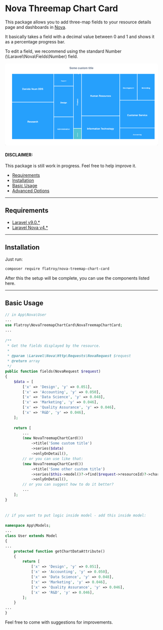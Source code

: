 # Nova Threemap Chart Card


This package allows you to add three-map fields to your resource details page and dashboards in [Nova](https://nova.laravel.com).

It basically takes a field with a decimal value between 0 and 1 and shows it as a percentage progress bar.

To edit a field, we recommend using the standard Number (\Laravel\Nova\Fields\Number) field.

<img src="https://github.com/flatroy/nova-treemap-chart-card/blob/main/img/img.png" alt="example">

#### DISCLAIMER:

This package is still work in progress. Feel free to help improve it.

-   [Requirements](#requirements)
-   [Installation](#installation)
-   [Basic Usage](#basic-usage)
-   [Advanced Options](#advanced-options)

---

## Requirements

-   [Laravel v9.0.\*](https://laravel.com/docs/9.0)
-   [Laravel Nova v4.\*](https://nova.laravel.com/docs/4.0/)

---

## Installation

Just run:

```bash
composer require flatroy/nova-treemap-chart-card
```

After this the setup will be complete, you can use the components listed here.

---

## Basic Usage

```php
// in App\Nova\User
...
use Flatroy\NovaTreemapChartCard\NovaTreemapChartCard;
...

/**
 * Get the fields displayed by the resource.
 *
 * @param \Laravel\Nova\Http\Requests\NovaRequest $request
 * @return array
 */
public function fields(NovaRequest $request)
{
    $data = [
        ['x' => 'Design', 'y' => 0.051],
        ['x' => 'Accounting', 'y' => 0.050],
        ['x' => 'Data Science', 'y' => 0.048],
        ['x' => 'Marketing', 'y' => 0.046],
        ['x' => 'Quality Assurance', 'y' => 0.046],
        ['x' => 'R&D', 'y' => 0.046],
    ];
    
    return [
        ...
        (new NovaTreemapChartCard())
            ->title('Some custom title')
            ->series($data)
            ->onlyOnDetail(),
        // or you can use like that:
        (new NovaTreemapChartCard())
            ->title('Some other custom title')
            ->series($this->model()?->find($request->resourceId)?->chartData)
            ->onlyOnDetail(),
        // or you can suggest how to do it better?
        ...
    ];
}


// if you want to put logic inside model - add this inside model:

namespace App\Models;
...
class User extends Model
{
...
    protected function getChartDataAttribute()
    {
        return [
            ['x' => 'Design', 'y' => 0.051],
            ['x' => 'Accounting', 'y' => 0.050],
            ['x' => 'Data Science', 'y' => 0.048],
            ['x' => 'Marketing', 'y' => 0.046],
            ['x' => 'Quality Assurance', 'y' => 0.046],
            ['x' => 'R&D', 'y' => 0.046],
        ];
    }
...
}
```

Feel free to come with suggestions for improvements.
